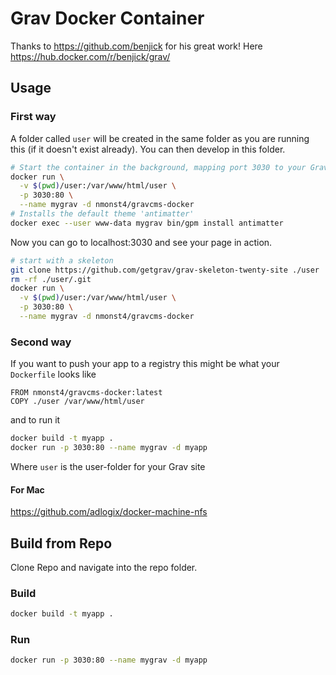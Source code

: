 # Grav Docker Container

Thanks to https://github.com/benjick for his great work! Here https://hub.docker.com/r/benjick/grav/

## Usage

### First way

A folder called `user` will be created in the same folder as you are running this (if it doesn't exist already). You can then develop in this folder.

```bash
# Start the container in the background, mapping port 3030 to your Grav container
docker run \
  -v $(pwd)/user:/var/www/html/user \
  -p 3030:80 \
  --name mygrav -d nmonst4/gravcms-docker
# Installs the default theme 'antimatter'
docker exec --user www-data mygrav bin/gpm install antimatter
```

Now you can go to localhost:3030 and see your page in action.

```bash
# start with a skeleton
git clone https://github.com/getgrav/grav-skeleton-twenty-site ./user
rm -rf ./user/.git
docker run \
  -v $(pwd)/user:/var/www/html/user \
  -p 3030:80 \
  --name mygrav -d nmonst4/gravcms-docker
```

### Second way

If you want to push your app to a registry this might be what your `Dockerfile` looks like

```
FROM nmonst4/gravcms-docker:latest
COPY ./user /var/www/html/user
```

and to run it

```bash
docker build -t myapp .
docker run -p 3030:80 --name mygrav -d myapp
```

Where `user` is the user-folder for your Grav site

#### For Mac

https://github.com/adlogix/docker-machine-nfs

## Build from Repo 

Clone Repo and navigate into the repo folder.

### Build
```bash
docker build -t myapp .
```

### Run
```bash
docker run -p 3030:80 --name mygrav -d myapp
```
